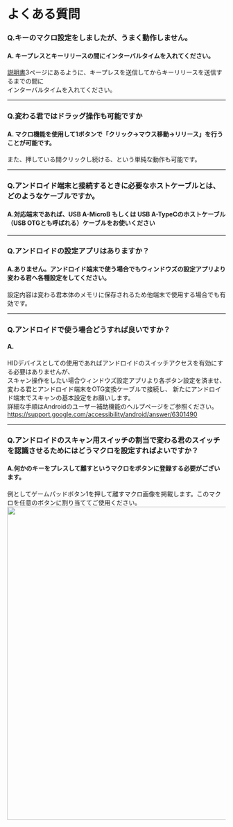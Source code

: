 # よくある質問



### Q.キーのマクロ設定をしましたが、うまく動作しません。

#### A. キープレスとキーリリースの間にインターバルタイムを入れてください。

[説明書](https://github.com/bit-trade-one/BTIC2-KawaruKun/blob/master/BTIC2_manual_Web_C.pdf)3ページにあるように、キープレスを送信してからキーリリースを送信するまでの間に  
インターバルタイムを入れてください。

----

### Q.変わる君ではドラッグ操作も可能ですか

#### A. マクロ機能を使用して1ボタンで「クリック→マウス移動→リリース」を行うことが可能です。
また、押している間クリックし続ける、という単純な動作も可能です。

----

### Q.アンドロイド端末と接続するときに必要なホストケーブルとは、どのようなケーブルですか。

#### A.対応端末であれば、USB A-MicroB もしくは USB A-TypeCのホストケーブル（USB OTGとも呼ばれる）ケーブルをお使いください

----

### Q.アンドロイドの設定アプリはありますか？

#### A.ありません。アンドロイド端末で使う場合でもウィンドウズの設定アプリより変わる君へ各種設定をしてください。
設定内容は変わる君本体のメモリに保存されるため他端末で使用する場合でも有効です。  

----

### Q.アンドロイドで使う場合どうすれば良いですか？

#### A.
HIDデバイスとしての使用であればアンドロイドのスイッチアクセスを有効にする必要はありませんが、  
スキャン操作をしたい場合ウィンドウズ設定アプリより各ボタン設定を済ませ、
変わる君とアンドロイド端末をOTG変換ケーブルで接続し、
新たにアンドロイド端末でスキャンの基本設定をお願いします。  
詳細な手順はAndroidのユーザー補助機能のヘルプページをご参照ください。  
https://support.google.com/accessibility/android/answer/6301490  

----

### Q.アンドロイドのスキャン用スイッチの割当で変わる君のスイッチを認識させるためにはどうマクロを設定すればよいですか？


#### A.何かのキーをプレスして離すというマクロをボタンに登録する必要がございます。
例としてゲームパッドボタン1を押して離すマクロ画像を掲載します。このマクロを任意のボタンに割り当ててご使用ください。
<img src="https://bit-trade-one.co.jp/wp/wp-content/uploads/2022/01/167aedb67359065a73cc37c149c0f338.png" width="720px"> 
